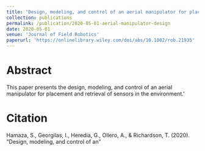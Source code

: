 ```yaml
---
title: "Design, modeling, and control of an aerial manipulator for placement and retrieval of sensors in the environment"
collection: publications
permalink: /publication/2020-05-01-aerial-manipulator-design
date: 2020-05-01
venue: 'Journal of Field Robotics'
paperurl: 'https://onlinelibrary.wiley.com/doi/abs/10.1002/rob.21935'
---
```


# Abstract
This paper presents the design, modeling, and control of an aerial manipulator for placement and retrieval of sensors in the environment.'

# Citation
Hamaza, S., Georgilas, I., Heredia, G., Ollero, A., & Richardson, T. (2020). "Design, modeling, and control of an"